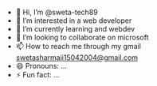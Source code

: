- 👋 Hi, I’m @sweta-tech89
- 👀 I’m interested in a web developer
- 🌱 I’m currently learning  and webdev
- 💞️ I’m looking to collaborate on microsoft 
- 📫 How to reach me through my gmail swetasharmaji15042004@gmail.com
- 😄 Pronouns: ...
- ⚡ Fun fact: ...

<!---
sweta-tech89/sweta-tech89 is a ✨ special ✨ repository because its `README.md` (this file) appears on your GitHub profile.
You can click the Preview link to take a look at your changes.
--->
